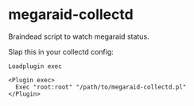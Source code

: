# megaraid-collectd

Braindead script to watch megaraid status.

Slap this in your collectd config:

```
Loadplugin exec

<Plugin exec>
  Exec "root:root" "/path/to/megaraid-collectd.pl"
</Plugin>
```
